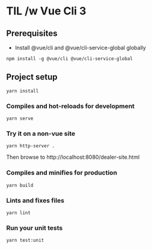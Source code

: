 # TIL /w Vue Cli 3

## Prerequisites

- Install @vue/cli and @vue/cli-service-global globally

```
npm install -g @vue/cli @vue/cli-service-global
```

## Project setup
```
yarn install
```

### Compiles and hot-reloads for development
```
yarn serve
```

### Try it on a non-vue site

```
yarn http-server .
```

Then browse to http://localhost:8080/dealer-site.html

### Compiles and minifies for production
```
yarn build
```

### Lints and fixes files
```
yarn lint
```

### Run your unit tests
```
yarn test:unit
```
